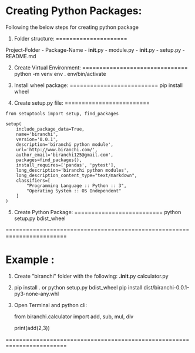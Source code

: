 
Creating Python Packages:
==========================

Following the below steps for creating python package


1. Folder structure:
=====================

Project-Folder
	- Package-Name
		- __init__.py
		- module.py
	- __init__.py
	- setup.py
	- README.md
	
	
2. Create Virtual Environment:
===============================
	python -m venv env
	. env/bin/activate
	
	
3. Install wheel package:
==========================
	pip install wheel
	
	
4. Create setup.py file:
=========================

```python3
from setuptools import setup, find_packages

setup(
	include_package_data=True,
	name='biranchi',
	version='0.0.1',
	description='biranchi python module',
	url='http://www.biranchi.com/',
	author_email='biranchi125@gmail.com',
	packages=find_packages(),
	install_requires=['pandas', 'pytest'],
	long_description='biranchi python modules',
	long_description_content_type="text/markdown",
	classifiers=[
		"Programming Language :: Python :: 3",
		"Operating System :: OS Independent"
	]
)
```

5. Create Python Package:
==========================
	python setup.py bdist_wheel



========================================================================


Example :
==========
1. Create "biranchi" folder with the following:
	__.init__.py
	calculator.py
	
2. pip install .
	or 
   python setup.py bdist_wheel
   pip install dist/biranchi-0.0.1-py3-none-any.whl
   
3. Open Terminal and python cli:

	from biranchi.calculator import add, sub, mul, div
	
	print(add(2,3))

========================================================================

